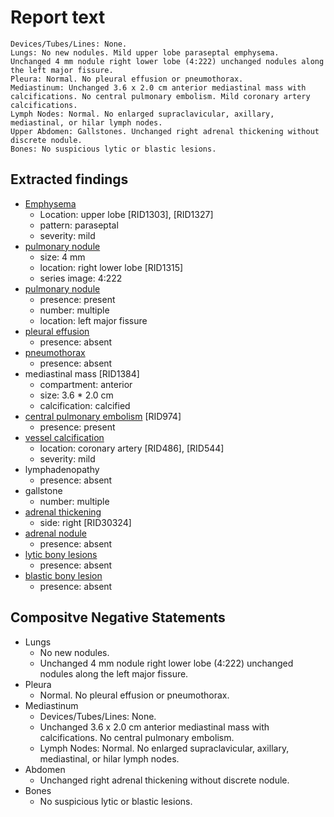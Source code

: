 # Report text

```text
Devices/Tubes/Lines: None.
Lungs: No new nodules. Mild upper lobe paraseptal emphysema.
Unchanged 4 mm nodule right lower lobe (4:222) unchanged nodules along the left major fissure.
Pleura: Normal. No pleural effusion or pneumothorax.
Mediastinum: Unchanged 3.6 x 2.0 cm anterior mediastinal mass with calcifications. No central pulmonary embolism. Mild coronary artery calcifications.
Lymph Nodes: Normal. No enlarged supraclavicular, axillary, mediastinal, or hilar lymph nodes.
Upper Abdomen: Gallstones. Unchanged right adrenal thickening without discrete nodule.
Bones: No suspicious lytic or blastic lesions.
```

## Extracted findings

- [Emphysema](../../definitions/hood/emphysema.json)
  - Location: upper lobe \[RID1303\], \[RID1327\]
  - pattern: paraseptal
  - severity: mild
- [pulmonary nodule](../../definitions/hood/pulmonary-nodule.md)
  - size: 4 mm
  - location: right lower lobe \[RID1315\]
  - series image: 4:222
- [pulmonary nodule](../../definitions/hood/pulmonary-nodule.md)
  - presence: present
  - number: multiple
  - location: left major fissure
- [pleural effusion](../../definitions/hood/pleural-effusion.md)
  - presence: absent
- [pneumothorax](../../definitions/hood/pneumothorax.md)
  - presence: absent
- mediastinal mass \[RID1384\]
  - compartment: anterior
  - size: 3.6 * 2.0 cm
  - calcification: calcified
- [central pulmonary embolism](../../definitions/hood/pulmonary-emboli.json) \[RID974\]
  - presence: present
- [vessel calcification](../../definitions/nuance/coronary_artery_calcification.json)
  - location: coronary artery [RID486\], \[RID544\]
  - severity: mild
- lymphadenopathy
  - presence: absent
- gallstone
  - number: multiple
- [adrenal thickening](../../definitions/hood/adrenal-thickening.json)
  - side: right \[RID30324\]
- [adrenal nodule](../../definitions/hood/adrenal-nodule.json)
  - presence: absent
- [lytic bony lesions](../../definitions/hood/lytic-lesion.md)
  - presence: absent
- [blastic bony lesion](../../definitions/hood/sclerotic-lesion.md)
  - presence: absent

## Compositve Negative Statements

- Lungs
  - No new nodules.
  - Unchanged 4 mm nodule right lower lobe (4:222) unchanged nodules along the left major fissure.
- Pleura
  - Normal. No pleural effusion or pneumothorax.
- Mediastinum
  - Devices/Tubes/Lines: None.
  - Unchanged 3.6 x 2.0 cm anterior mediastinal mass with calcifications. No central pulmonary embolism.
  - Lymph Nodes: Normal. No enlarged supraclavicular, axillary, mediastinal, or hilar lymph nodes.
- Abdomen
  - Unchanged right adrenal thickening without discrete nodule.
- Bones
  - No suspicious lytic or blastic lesions.
  